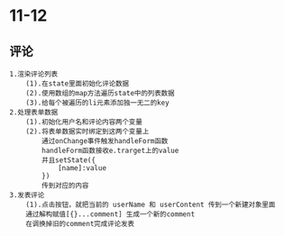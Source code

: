 # 11-12
## 评论
    1.渲染评论列表
        (1).在state里面初始化评论数据
        (2).使用数组的map方法遍历state中的列表数据
        (3).给每个被遍历的li元素添加独一无二的key
    2.处理表单数据
        (1).初始化用户名和评论内容两个变量
        (2).将表单数据实时绑定到这两个变量上 
            通过onChange事件触发handleForm函数
            handleForm函数接收e.trarget上的value
            并且setState({
                [name]:value
            })
            传到对应的内容
    3.发表评论
        (1).点击按钮，就把当前的 userName 和 userContent 传到一个新建对象里面
        通过解构赋值[{}...comment] 生成一个新的comment
        在调换掉旧的comment完成评论发表